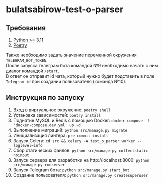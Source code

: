 # bulatsabirow-test-o-parser
## Требования
1. [Python >= 3.11](https://www.python.org/downloads/)
2. [Poetry](https://pypi.org/project/poetry/)

Также необходимо задать значение переменной окружения `TELEGRAM_BOT_TOKEN`.  
После запуска телеграм бота командой №9 необходимо начать с ним диалог командой `/start`.  
В ответ он отправит id чата, который нужно будет подставить в поле `Telegram id` при создании
пользователя (команда №10).

## Инструкция по запуску
1. Вход в виртуальное окружение:
    `
    poetry shell 
    `
2. Установка зависимостей:
    `
    poetry install
    `
3. Поднятие MySQL и Redis с помощью Docker:
    `
    docker compose -f 'docker-compose.dev.yml' up -d
    `
4. Выполнение миграций:
    `
    python src/manage.py migrate
    `
5. Инициализация линтера:
    `
    pre-commit install
    `
6. Запуск Celery:
    `
    cd src && celery -A test_o_parser worker --loglevel=info
    `
7. Сбор статических файлов:
    `
    python src/manage.py collectstatic --noinput
    `    
8. Запуск сервера для разработки на http://localhost:8000:
    `
    python src/manage.py runserver
    `
9. Запуск Telegram бота:
    `
    python src/manage.py start_bot
    `
10. Создание пользователя:
    `
    python src/manage.py createsuperuser
    `